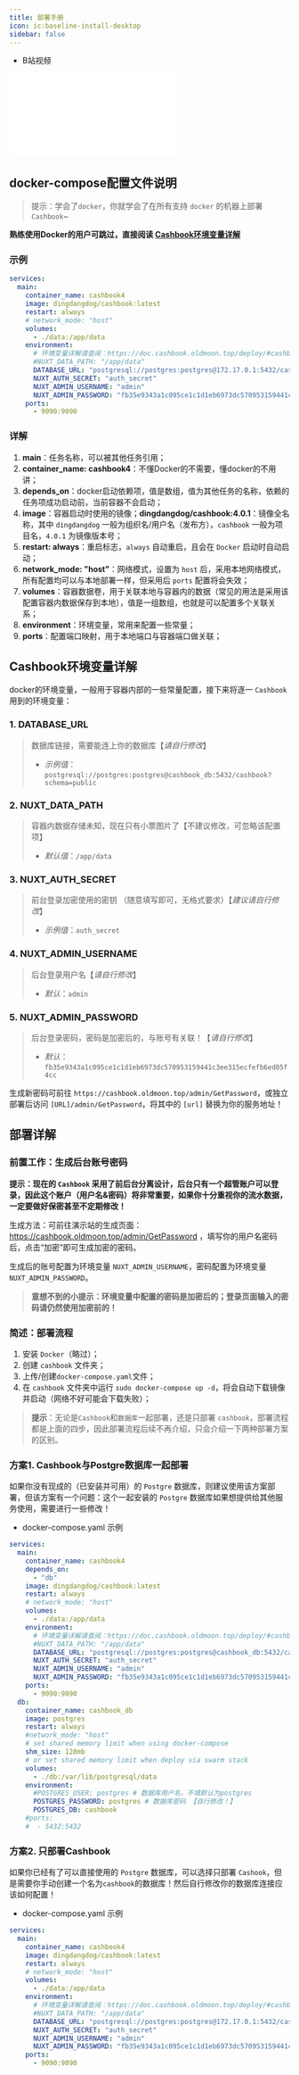 ```yaml
---
title: 部署手册
icon: ic:baseline-install-desktop
sidebar: false
---
```


- B站视频

<iframe src="//player.bilibili.com/player.html?isOutside=true&aid=113933520211714&bvid=BV19MF6efEW3&cid=28185985482&p=1" scrolling="no" border="0" frameborder="no" framespacing="0" allowfullscreen="true"></iframe>

## docker-compose配置文件说明

> 提示：学会了`docker`，你就学会了在所有支持 `docker` 的机器上部署 `Cashbook`~

**熟练使用Docker的用户可跳过，直接阅读 [Cashbook环境变量详解](#cashbook环境变量详解)**

### 示例

```yaml
services:
  main:
    container_name: cashbook4
    image: dingdangdog/cashbook:latest
    restart: always
    # network_mode: "host"
    volumes:
      - ./data:/app/data
    environment:
      # 环境变量详解请查阅：https://doc.cashbook.oldmoon.top/deploy/#cashbook环境变量详解
      #NUXT_DATA_PATH: "/app/data"
      DATABASE_URL: "postgresql://postgres:postgres@172.17.0.1:5432/cashbook?schema=public"
      NUXT_AUTH_SECRET: "auth_secret"
      NUXT_ADMIN_USERNAME: "admin"
      NUXT_ADMIN_PASSWORD: "fb35e9343a1c095ce1c1d1eb6973dc570953159441c3ee315ecfefb6ed05f4cc"
    ports:
      - 9090:9090
```

<!-- more -->

### 详解

1. **main**：任务名称，可以被其他任务引用；
2. **container_name: cashbook4**：不懂Docker的不需要，懂docker的不用讲；
3. **depends_on**：docker启动依赖项，值是数组，值为其他任务的名称，依赖的任务项成功启动前，当前容器不会启动；
4. **image**：容器启动时使用的镜像；**dingdangdog/cashbook:4.0.1**：镜像全名称，其中 `dingdangdog` 一般为组织名/用户名（发布方），`cashbook` 一般为项目名，`4.0.1` 为镜像版本号；
5. **restart: always**：重启标志，`always` 自动重启，且会在 `Docker` 启动时自动启动；
6. **network_mode: "host"**：网络模式，设置为 `host` 后，采用本地网络模式，所有配置均可以与本地部署一样，但采用后 `ports` 配置将会失效；
7. **volumes**：容器数据卷，用于关联本地与容器内的数据（常见的用法是采用该配置容器内数据保存到本地），值是一组数组，也就是可以配置多个关联关系；
8. **environment**：环境变量，常用来配置一些常量；
9. **ports**：配置端口映射，用于本地端口与容器端口做关联；

## Cashbook环境变量详解

docker的环境变量，一般用于容器内部的一些常量配置，接下来将逐一 `Cashbook` 用到的环境变量：

### 1. DATABASE_URL

> 数据库链接，需要能连上你的数据库【*请自行修改*】
>
> - *示例值*：`postgresql://postgres:postgres@cashbook_db:5432/cashbook?schema=public`

### 2. NUXT_DATA_PATH

> 容器内数据存储未知，现在只有小票图片了【不建议修改，可忽略该配置项】
>
> - *默认值*：`/app/data`

### 3. NUXT_AUTH_SECRET

> 前台登录加密使用的密钥 （随意填写即可，无格式要求）【*建议请自行修改*】
>
> - *示例值*：`auth_secret`

### 4. NUXT_ADMIN_USERNAME

> 后台登录用户名【*请自行修改*】
>
> - *默认*：`admin`

### 5. NUXT_ADMIN_PASSWORD

> 后台登录密码，密码是加密后的，与账号有关联！【*请自行修改*】
>
> - *默认*：`fb35e9343a1c095ce1c1d1eb6973dc570953159441c3ee315ecfefb6ed05f4cc`

生成新密码可前往 `https://cashbook.oldmoon.top/admin/GetPassword`，或独立部署后访问 `[URL]/admin/GetPassword`，将其中的 `[url]` 替换为你的服务地址！

## 部署详解

### 前置工作：生成后台账号密码

**提示：现在的 `Cashbook` 采用了前后台分离设计，后台只有一个超管账户可以登录，因此这个账户（用户名&密码）将非常重要，如果你十分重视你的流水数据，一定要做好保密甚至不定期修改！**

生成方法：可前往演示站的生成页面： <https://cashbook.oldmoon.top/admin/GetPassword> ，填写你的用户名密码后，点击“加密”即可生成加密的密码。

生成后的账号配置为环境变量 `NUXT_ADMIN_USERNAME`，密码配置为环境变量 `NUXT_ADMIN_PASSWORD`。

> **意想不到的小提示：环境变量中配置的密码是加密后的；登录页面输入的密码请仍然使用加密前的！**

### 简述：部署流程

1. 安装 `Docker`（略过）；
2. 创建 `cashbook` 文件夹；
3. 上传/创建`docker-compose.yaml`文件；
4. 在 `cashbook` 文件夹中运行 `sudo docker-compose up -d`，将会自动下载镜像并启动（网络不好可能会下载失败）；

> **提示**：无论是`Cashbook`和`数据库`一起部署，还是只部署 `cashbook`，部署流程都是上面的四步，因此部署流程后续不再介绍，只会介绍一下两种部署方案的区别。

### 方案1. Cashbook与Postgre数据库一起部署

如果你没有现成的（已安装并可用）的 `Postgre` 数据库，则建议使用该方案部署，但该方案有一个问题：这个一起安装的 `Postgre` 数据库如果想提供给其他服务使用，需要进行一些修改！

- docker-compose.yaml 示例

```yaml
services:
  main:
    container_name: cashbook4
    depends_on: 
      - "db"
    image: dingdangdog/cashbook:latest
    restart: always
    # network_mode: "host"
    volumes:
      - ./data:/app/data
    environment:
      # 环境变量详解请查阅：https://doc.cashbook.oldmoon.top/deploy/#cashbook环境变量详解
      #NUXT_DATA_PATH: "/app/data"
      DATABASE_URL: "postgresql://postgres:postgres@cashbook_db:5432/cashbook?schema=public"
      NUXT_AUTH_SECRET: "auth_secret"
      NUXT_ADMIN_USERNAME: "admin"
      NUXT_ADMIN_PASSWORD: "fb35e9343a1c095ce1c1d1eb6973dc570953159441c3ee315ecfefb6ed05f4cc"
    ports:
      - 9090:9090
  db:
    container_name: cashbook_db
    image: postgres
    restart: always
    #network_mode: "host"
    # set shared memory limit when using docker-compose
    shm_size: 128mb
    # or set shared memory limit when deploy via swarm stack
    volumes:
      - ./db:/var/lib/postgresql/data 
    environment:
      #POSTGRES_USER: postgres # 数据库用户名，不填默认为postgres
      POSTGRES_PASSWORD: postgres # 数据库密码 【自行修改！】
      POSTGRES_DB: cashbook
    #ports:
    #  - 5432:5432
```

### 方案2. 只部署Cashbook

如果你已经有了可以直接使用的 `Postgre` 数据库，可以选择只部署 `Cashook`，但是需要你手动创建一个名为`cashbook`的数据库！然后自行修改你的数据库连接应该如何配置！

- docker-compose.yaml 示例

```yaml
services:
  main:
    container_name: cashbook4
    image: dingdangdog/cashbook:latest
    restart: always
    # network_mode: "host"
    volumes:
      - ./data:/app/data
    environment:
      # 环境变量详解请查阅：https://doc.cashbook.oldmoon.top/deploy/#cashbook环境变量详解
      #NUXT_DATA_PATH: "/app/data"
      DATABASE_URL: "postgresql://postgres:postgres@172.17.0.1:5432/cashbook?schema=public"
      NUXT_AUTH_SECRET: "auth_secret"
      NUXT_ADMIN_USERNAME: "admin"
      NUXT_ADMIN_PASSWORD: "fb35e9343a1c095ce1c1d1eb6973dc570953159441c3ee315ecfefb6ed05f4cc"
    ports:
      - 9090:9090
```
